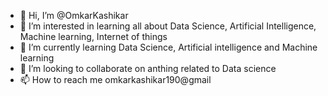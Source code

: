 - 👋 Hi, I’m @OmkarKashikar
- 👀 I’m interested in learning all about Data Science, Artificial Intelligence, Machine learning, Internet of things
- 🌱 I’m currently learning Data Science, Artificial intelligence and Machine learning
- 💞️ I’m looking to collaborate on anthing related to Data science
- 📫 How to reach me omkarkashikar190@gmail

<!---
OmkarKashikar/OmkarKashikar is a ✨ special ✨ repository because its `README.md` (this file) appears on your GitHub profile.
You can click the Preview link to take a look at your changes.
--->
